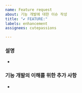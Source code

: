 ```yaml
---
name: Feature request
about: 기능 개발에 대한 이슈 작성
title: "✔ FEATURE:"
labels: enhancement
assignees: cutepassions

---
```


### 설명
- 

### 기능 개발의 이해를 위한 추가 사항
-
